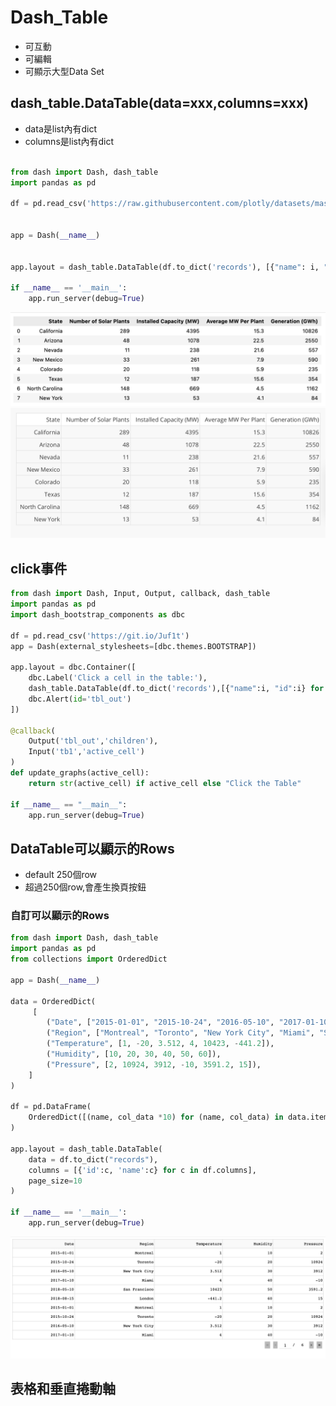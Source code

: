 # Dash_Table

- 可互動
- 可編輯
- 可顯示大型Data Set

## dash_table.DataTable(data=xxx,columns=xxx)
- data是list內有dict
- columns是list內有dict

```python

from dash import Dash, dash_table
import pandas as pd

df = pd.read_csv('https://raw.githubusercontent.com/plotly/datasets/master/solar.csv')


app = Dash(__name__)


app.layout = dash_table.DataTable(df.to_dict('records'), [{"name": i, "id": i} for i in df.columns])

if __name__ == '__main__':
    app.run_server(debug=True)

```

![](./images/pic1.png)
![](./images/pic2.png)

## click事件

```python
from dash import Dash, Input, Output, callback, dash_table
import pandas as pd
import dash_bootstrap_components as dbc

df = pd.read_csv('https://git.io/Juf1t')
app = Dash(external_stylesheets=[dbc.themes.BOOTSTRAP])

app.layout = dbc.Container([
    dbc.Label('Click a cell in the table:'),
    dash_table.DataTable(df.to_dict('records'),[{"name":i, "id":i} for i in df.columns],id='tb1'),
    dbc.Alert(id='tbl_out')
])

@callback(
    Output('tbl_out','children'),
    Input('tb1','active_cell')
)
def update_graphs(active_cell):
    return str(active_cell) if active_cell else "Click the Table"

if __name__ == "__main__":
    app.run_server(debug=True)
```

## DataTable可以顯示的Rows
- default 250個row
- 超過250個row,會產生換頁按鈕

### 自訂可以顯示的Rows

```python
from dash import Dash, dash_table
import pandas as pd
from collections import OrderedDict

app = Dash(__name__)

data = OrderedDict(
     [
        ("Date", ["2015-01-01", "2015-10-24", "2016-05-10", "2017-01-10", "2018-05-10", "2018-08-15"]),
        ("Region", ["Montreal", "Toronto", "New York City", "Miami", "San Francisco", "London"]),
        ("Temperature", [1, -20, 3.512, 4, 10423, -441.2]),
        ("Humidity", [10, 20, 30, 40, 50, 60]),
        ("Pressure", [2, 10924, 3912, -10, 3591.2, 15]),
    ]
)

df = pd.DataFrame(
    OrderedDict([(name, col_data *10) for (name, col_data) in data.items()])
)

app.layout = dash_table.DataTable(
    data = df.to_dict("records"),
    columns = [{'id':c, 'name':c} for c in df.columns],
    page_size=10
)

if __name__ == '__main__':
    app.run_server(debug=True)
```

![](./images/pic5.png)

## 表格和垂直捲動軸
